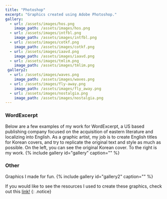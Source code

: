 ```yaml
---
title: "Photoshop"
excerpt: "Graphics created using Adobe Photoshop."
gallery:
  - url: /assets/images/hos.png
    image_path: /assets/images/hos.png
  - url: /assets/images/intfbl.png
    image_path: /assets/images/intfbl.png
  - url: /assets/images/cotkf.png
    image_path: /assets/images/cotkf.png
  - url: /assets/images/iaavd.png
    image_path: /assets/images/iaavd.png
  - url: /assets/images/tmlim.png
    image_path: /assets/images/tmlim.png
 gallery2:
  - url: /assets/images/waves.png
    image_path: /assets/images/waves.png
  - url: /assets/images/fly-away.png
    image_path: /assets/images/fly_away.png
  - url: /assets/images/nostalgia.png
    image_path: /assets/images/nostalgia.png
---
```

<h3> WordExcerpt </h3>
Below are a few examples of my work for WordExcerpt, a US based publishing company focused on the acquisition of eastern literature and localizing into English. As a graphic artist, my job is to create English titles for Korean covers, and try to replicate the original text and style as much as possible. On the left, you can see the original Korean cover. To the right is my work.
{% include gallery id="gallery" caption="" %}

<h3> Other </h3>
Graphics I made for fun.
{% include gallery id="gallery2" caption="" %}

If you would like to see the resources I used to create these graphics, check out this <a href="https://drive.google.com/drive/folders/1epWAD-ZGuQLilRX0bZSfOem0Q00epUL7?usp=sharing">link!</a>
{: .notice}